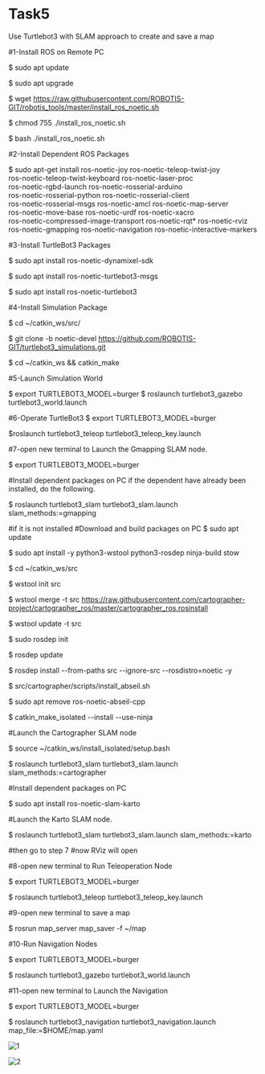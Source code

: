 # Task5
Use Turtlebot3 with SLAM approach to create and save a map

#1-Install ROS on Remote PC

$ sudo apt update

$ sudo apt upgrade

$ wget https://raw.githubusercontent.com/ROBOTIS-GIT/robotis_tools/master/install_ros_noetic.sh

$ chmod 755 ./install_ros_noetic.sh 

$ bash ./install_ros_noetic.sh

#2-Install Dependent ROS Packages

$ sudo apt-get install ros-noetic-joy ros-noetic-teleop-twist-joy \
  ros-noetic-teleop-twist-keyboard ros-noetic-laser-proc \
  ros-noetic-rgbd-launch ros-noetic-rosserial-arduino \
  ros-noetic-rosserial-python ros-noetic-rosserial-client \
  ros-noetic-rosserial-msgs ros-noetic-amcl ros-noetic-map-server \
  ros-noetic-move-base ros-noetic-urdf ros-noetic-xacro \
  ros-noetic-compressed-image-transport ros-noetic-rqt* ros-noetic-rviz \
  ros-noetic-gmapping ros-noetic-navigation ros-noetic-interactive-markers
  
#3-Install TurtleBot3 Packages
  
$ sudo apt install ros-noetic-dynamixel-sdk

$ sudo apt install ros-noetic-turtlebot3-msgs

$ sudo apt install ros-noetic-turtlebot3

#4-Install Simulation Package

$ cd ~/catkin_ws/src/

$ git clone -b noetic-devel https://github.com/ROBOTIS-GIT/turtlebot3_simulations.git

$ cd ~/catkin_ws && catkin_make


#5-Launch Simulation World 

$ export TURTLEBOT3_MODEL=burger
$ roslaunch turtlebot3_gazebo turtlebot3_world.launch


#6-Operate TurtleBot3
$ export TURTLEBOT3_MODEL=burger

$roslaunch turtlebot3_teleop turtlebot3_teleop_key.launch

#7-open new terminal to Launch the Gmapping SLAM node.

$ export TURTLEBOT3_MODEL=burger

#Install dependent packages on PC if the dependent have already been installed, do the following.

$ roslaunch turtlebot3_slam turtlebot3_slam.launch slam_methods:=gmapping

#if it is not installed
#Download and build packages on PC
$ sudo apt update

$ sudo apt install -y python3-wstool python3-rosdep ninja-build stow

$ cd ~/catkin_ws/src

$ wstool init src

$ wstool merge -t src https://raw.githubusercontent.com/cartographer-project/cartographer_ros/master/cartographer_ros.rosinstall

$ wstool update -t src

$ sudo rosdep init

$ rosdep update

$ rosdep install --from-paths src --ignore-src --rosdistro=noetic -y

$ src/cartographer/scripts/install_abseil.sh

$ sudo apt remove ros-noetic-abseil-cpp

$ catkin_make_isolated --install --use-ninja

#Launch the Cartographer SLAM node

$ source ~/catkin_ws/install_isolated/setup.bash

$ roslaunch turtlebot3_slam turtlebot3_slam.launch slam_methods:=cartographer

#Install dependent packages on PC

$ sudo apt install ros-noetic-slam-karto

#Launch the Karto SLAM node.

$ roslaunch turtlebot3_slam turtlebot3_slam.launch slam_methods:=karto

#then go to step 7 
#now RViz will open

#8-open new terminal to Run Teleoperation Node
 
$ export TURTLEBOT3_MODEL=burger

$ roslaunch turtlebot3_teleop turtlebot3_teleop_key.launch

#9-open new terminal to save a map

$ rosrun map_server map_saver -f ~/map

#10-Run Navigation Nodes

$ export TURTLEBOT3_MODEL=burger

$ roslaunch turtlebot3_gazebo turtlebot3_world.launch

#11-open new terminal to Launch the Navigation

$ export TURTLEBOT3_MODEL=burger

$ roslaunch turtlebot3_navigation turtlebot3_navigation.launch map_file:=$HOME/map.yaml


![1](https://user-images.githubusercontent.com/108179353/184265279-c4b7b6a9-8486-471d-bd37-727d1db8b977.jpeg)








![2](https://user-images.githubusercontent.com/108179353/184265304-0235664e-6041-4fa3-b90f-cf071d560d36.jpeg)





